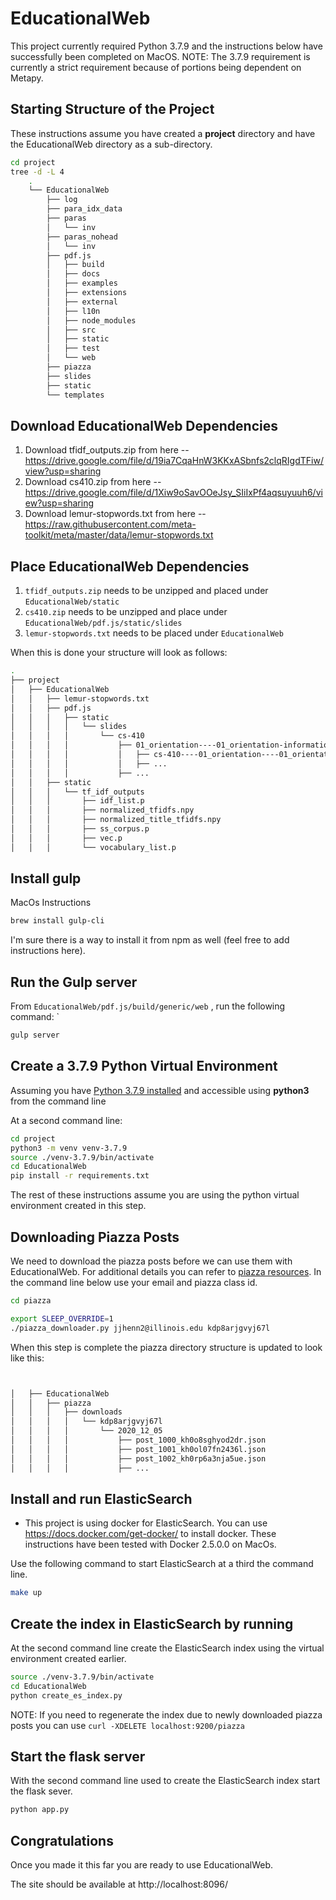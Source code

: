 # EducationalWeb

This project currently required Python 3.7.9 and the instructions below have successfully been completed on MacOS. 
NOTE: The 3.7.9 requirement is currently a strict requirement because of portions being dependent on Metapy.

## Starting Structure of the Project
These instructions assume you have created a __project__ directory and have the EducationalWeb directory as a sub-directory.

```bash
cd project
tree -d -L 4
    .
    └── EducationalWeb
        ├── log
        ├── para_idx_data
        ├── paras
        │   └── inv
        ├── paras_nohead
        │   └── inv
        ├── pdf.js
        │   ├── build
        │   ├── docs
        │   ├── examples
        │   ├── extensions
        │   ├── external
        │   ├── l10n
        │   ├── node_modules
        │   ├── src
        │   ├── static
        │   ├── test
        │   └── web
        ├── piazza
        ├── slides
        ├── static
        └── templates

```

## Download EducationalWeb Dependencies 
 
1. Download tfidf_outputs.zip from here -- https://drive.google.com/file/d/19ia7CqaHnW3KKxASbnfs2clqRIgdTFiw/view?usp=sharing
2. Download cs410.zip from here -- https://drive.google.com/file/d/1Xiw9oSavOOeJsy_SIiIxPf4aqsuyuuh6/view?usp=sharing
3. Download lemur-stopwords.txt from here -- https://raw.githubusercontent.com/meta-toolkit/meta/master/data/lemur-stopwords.txt

## Place EducationalWeb Dependencies

1. `tfidf_outputs.zip` needs to be unzipped and placed under `EducationalWeb/static`
2. `cs410.zip` needs to be unzipped and place under `EducationalWeb/pdf.js/static/slides`
3. `lemur-stopwords.txt` needs to be placed under `EducationalWeb`

When this is done your structure will look as follows:

```bash
.
├── project
│   ├── EducationalWeb
│   │   ├── lemur-stopwords.txt
│   │   ├── pdf.js
│   │   │   ├── static
│   │   │   │   └── slides
│   │   │   │       └── cs-410
│   │   │   │           ├── 01_orientation----01_orientation-information----01_course-introduction-video_410DSO-intro.txt
│   │   │   │           │   ├── cs-410----01_orientation----01_orientation-information----01_course-introduction-video_410DSO-intro.txt----slide0.pdf
│   │   │   │           │   ├── ...
│   │   │   │           ├── ...
│   │   ├── static
│   │   │   └── tf_idf_outputs
│   │   │       ├── idf_list.p
│   │   │       ├── normalized_tfidfs.npy
│   │   │       ├── normalized_title_tfidfs.npy
│   │   │       ├── ss_corpus.p
│   │   │       ├── vec.p
│   │   │       └── vocabulary_list.p
```

## Install gulp 

MacOs Instructions
```bash
brew install gulp-cli
```

I'm sure there is a way to install it from npm as well (feel free to add instructions here).
   

## Run the Gulp server   

From `EducationalWeb/pdf.js/build/generic/web` , run the following command: `

```bash
gulp server
```


## Create a 3.7.9 Python Virtual Environment
Assuming you have [Python 3.7.9 installed](https://www.python.org/downloads/release/python-379/) and accessible using __python3__ from the command line

At a second command line:
```bash
cd project
python3 -m venv venv-3.7.9
source ./venv-3.7.9/bin/activate
cd EducationalWeb
pip install -r requirements.txt
```

The rest of these instructions assume you are using the python virtual environment created in this step.


## Downloading Piazza Posts

We need to download the piazza posts before we can use them with EducationalWeb. For additional details you can refer to [piazza resources](./piazza/README.md).
In the command line below use your email and piazza class id. 
```bash
cd piazza

export SLEEP_OVERRIDE=1
./piazza_downloader.py jjhenn2@illinois.edu kdp8arjgvyj67l
```

When this step is complete the piazza directory structure is updated to look like this:

```bash


│   ├── EducationalWeb
│   │   ├── piazza
│   │   │   ├── downloads
│   │   │   │   └── kdp8arjgvyj67l
│   │   │   │       └── 2020_12_05
│   │   │   │           ├── post_1000_kh0o8sghyod2dr.json
│   │   │   │           ├── post_1001_kh0ol07fn2436l.json
│   │   │   │           ├── post_1002_kh0rp6a3nja5ue.json
│   │   │   │           ├── ...


```


## Install and run ElasticSearch

- This project is using docker for ElasticSearch. You can use https://docs.docker.com/get-docker/ to install docker. 
These instructions have been tested with Docker 2.5.0.0 on MacOs. 

Use the following command to start ElasticSearch at a third the command line.    
```bash
make up
```

## Create the index in ElasticSearch by running 

At the second command line create the ElasticSearch index using the virtual environment created earlier.

```bash
source ./venv-3.7.9/bin/activate
cd EducationalWeb
python create_es_index.py
```

NOTE: If you need to regenerate the index due to newly downloaded piazza posts you can use `curl -XDELETE localhost:9200/piazza` 


## Start the flask server

With the second command line used to create the ElasticSearch index start the flask sever.

```bash
python app.py
```

## Congratulations
 
Once you made it this far you are ready to use EducationalWeb.

The site should be available at http://localhost:8096/

